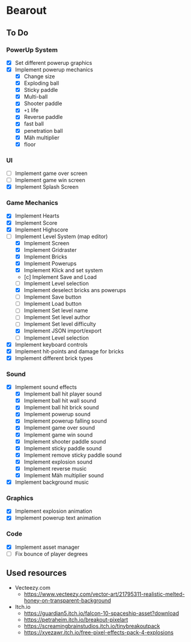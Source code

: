 # Bearout


## To Do

### PowerUp System

- [x] Set different powerup graphics
- [x] Implement powerup mechanics
    - [x] Change size
    - [x] Exploding ball
    - [x] Sticky paddle
    - [x] Multi-ball
    - [x] Shooter paddle
    - [x] `+1` life
    - [x] Reverse paddle
    - [x] fast ball
    - [x] penetration ball
    - [x] Mäh multiplier
    - [x] floor

### UI

- [ ] Implement game over screen
- [ ] Implement game win screen
- [x] Implement Splash Screen

### Game Mechanics

- [x] Implement Hearts
- [x] Implement Score
- [x] Implement Highscore
- [ ] Implement Level System (map editor)
    - [x] Implement Screen
    - [x] Implement Gridraster
    - [x] Implement Bricks
    - [x] Implement Powerups
    - [x] Implement Klick and set system
    - [c] Implement Save and Load
    - [ ] Implement Level selection
    - [x] Implement deselect bricks ans powerups
    - [ ] Implement Save button
    - [ ] Implement Load button
    - [ ] Implement Set level name
    - [ ] Implement Set level author
    - [ ] Implement Set level difficulty
    - [x] Implement JSON import/export
    - [ ] Implement Level selection
- [x] Implement keyboard controls
- [x] Implement hit-points and damage for bricks
- [x] Implement different brick types

### Sound

- [x] Implement sound effects
    - [x] Implement ball hit player sound
    - [x] Implement ball hit wall sound
    - [x] Implement ball hit brick sound
    - [x] Implement powerup sound
    - [x] Implement powerup falling sound
    - [x] Implement game over sound
    - [x] Implement game win sound
    - [x] Implement shooter paddle sound
    - [x] Implement sticky paddle sound
    - [x] Implement remove sticky paddle sound
    - [x] Implement explosion sound
    - [x] Implement reverse music
    - [x] Implement Mäh multiplier sound
- [x] Implement background music

### Graphics

- [x] Implement explosion animation
- [x] Implement powerup text animation

### Code

- [x] Implement asset manager
- [ ] Fix bounce of player degrees

## Used resources

- Vecteezy.com
    - https://www.vecteezy.com/vector-art/21795311-realistic-melted-honey-on-transparent-background
- Itch.io
    - https://guardian5.itch.io/falcon-10-spaceship-asset?download
    - https://petraheim.itch.io/breakout-pixelart
    - https://screamingbrainstudios.itch.io/tinybreakoutpack
    - https://xyezawr.itch.io/free-pixel-effects-pack-4-explosions
